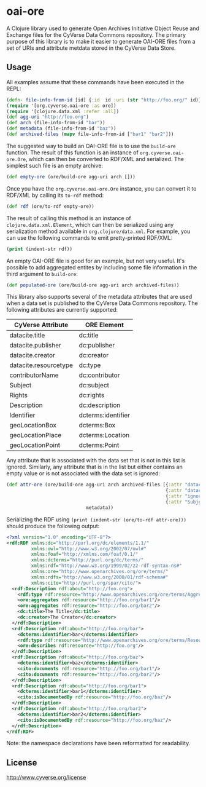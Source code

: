 # oai-ore

A Clojure library used to generate Open Archives Initiative Object Reuse and Exchange files for the CyVerse Data Commons
repository. The primary purpose of this library is to make it easier to generate OAI-ORE files from a set of URIs and
attribute metdata stored in the CyVerse Data Store.

## Usage

All examples assume that these commands have been executed in the REPL:

``` clojure
(defn- file-info-from-id [id] {:id  id :uri (str "http://foo.org/" id)})
(require '[org.cyverse.oai-ore :as ore])
(require '[clojure.data.xml :refer :all])
(def agg-uri "http://foo.org")
(def arch (file-info-from-id "bar"))
(def metadata (file-info-from-id "baz"))
(def archived-files (mapv file-info-from-id ["bar1" "bar2"]))
```

The suggested way to build an OAI-ORE file is to use the `build-ore` function. The result of this function is an
instance of `org.cyverse.oai-ore.Ore`, which can then be converted to RDF/XML and serialized. The simplest such file is
an empty archive:

``` clojure
(def empty-ore (ore/build-ore agg-uri arch []))
```

Once you have the `org.cyverse.oai-ore.Ore` instance, you can convert it to RDF/XML by calling its `to-rdf` method:

``` clojure
(def rdf (ore/to-rdf empty-ore))
```

The result of calling this method is an instance of `clojure.data.xml.Element`, which can then be serialized using any
serialization method available in `org.clojure/data.xml`. For example, you can use the following commands to emit
pretty-printed RDF/XML:

``` clojure
(print (indent-str rdf))
```

An empty OAI-ORE file is good for an example, but not very useful. It's possible to add aggregated entites by including
some file information in the third argument to `build-ore`:

``` clojure
(def populated-ore (ore/build-ore agg-uri arch archived-files))
```

This library also supports several of the metadata attributes that are used when a data set is published to the CyVerse
Data Commons repository. The following attributes are currently supported:

| CyVerse Attribute     | ORE Element           |
| --------------------- | --------------------- |
| datacite.title        | dc:title              |
| datacite.publisher    | dc:publisher          |
| datacite.creator      | dc:creator            |
| datacite.resourcetype | dc:type               |
| contributorName       | dc:contributor        |
| Subject               | dc:subject            |
| Rights                | dc:rights             |
| Description           | dc:description        |
| Identifier            | dcterms:identifier    |
| geoLocationBox        | dcterms:Box           |
| geoLocationPlace      | dcterms:Location      |
| geoLocationPoint      | dcterms:Point         |

Any attribute that is associated with the data set that is not in this list is ignored. Similarly, any attribute that is
in the list but either contains an empty value or is not associated with the data set is ignored:

``` clojure
(def attr-ore (ore/build-ore agg-uri arch archived-files [{:attr "datacite.title" :value "The Title"}
                                                          {:attr "datacite.creator" :value "The Creator"}
                                                          {:attr "ignored.attribute" :value "Who Cares?"}
                                                          {:attr "Subject" :value ""}]
                             metadata))
```

Serializing the RDF using `(print (indent-str (ore/to-rdf attr-ore)))` should produce the following output:

``` xml
<?xml version="1.0" encoding="UTF-8"?>
<rdf:RDF xmlns:dc="http://purl.org/dc/elements/1.1/"
         xmlns:owl="http://www.w3.org/2002/07/owl#"
         xmlns:foaf="http://xmlns.com/foaf/0.1/"
         xmlns:dcterms="http://purl.org/dc/terms/"
         xmlns:rdf="http://www.w3.org/1999/02/22-rdf-syntax-ns#"
         xmlns:ore="http://www.openarchives.org/ore/terms/"
         xmlns:rdfs="http://www.w3.org/2000/01/rdf-schema#"
         xmlns:cito="http://purl.org/spar/cito/">
  <rdf:Description rdf:about="http://foo.org">
    <rdf:type rdf:resource="http://www.openarchives.org/ore/terms/Aggregation"/>
    <ore:aggregates rdf:resource="http://foo.org/bar1"/>
    <ore:aggregates rdf:resource="http://foo.org/bar2"/>
    <dc:title>The Title</dc:title>
    <dc:creator>The Creator</dc:creator>
  </rdf:Description>
  <rdf:Description rdf:about="http://foo.org/bar">
    <dcterms:identifier>bar</dcterms:identifier>
    <rdf:type rdf:resource="http://www.openarchives.org/ore/terms/ResourceMap"/>
    <ore:describes rdf:resource="http://foo.org"/>
  </rdf:Description>
  <rdf:Description rdf:about="http://foo.org/baz">
    <dcterms:identifier>baz</dcterms:identifier>
    <cito:documents rdf:resource="http://foo.org/bar1"/>
    <cito:documents rdf:resource="http://foo.org/bar2"/>
  </rdf:Description>
  <rdf:Description rdf:about="http://foo.org/bar1">
    <dcterms:identifier>bar1</dcterms:identifier>
    <cito:isDocumentedBy rdf:resource="http://foo.org/baz"/>
  </rdf:Description>
  <rdf:Description rdf:about="http://foo.org/bar2">
    <dcterms:identifier>bar2</dcterms:identifier>
    <cito:isDocumentedBy rdf:resource="http://foo.org/baz"/>
  </rdf:Description>
</rdf:RDF>
```

Note: the namespace declarations have been reformatted for readability.

## License

http://www.cyverse.org/license
